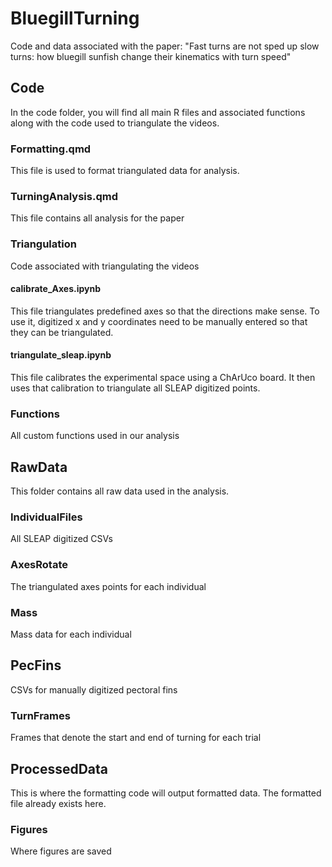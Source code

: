 # BluegillTurning
 Code and data associated with the paper: "Fast turns are not sped up slow turns: how bluegill sunfish change their kinematics with turn speed"

 ## Code

 In the code folder, you will find all main R files and associated functions along with the code used to triangulate the videos.

 ### Formatting.qmd
 This file is used to format triangulated data for analysis.

 ### TurningAnalysis.qmd
 This file contains all analysis for the paper

 ### Triangulation
 Code associated with triangulating the videos

 #### calibrate_Axes.ipynb
 This file triangulates predefined axes so that the directions make sense. To use it, digitized x and y coordinates need to be manually entered so that they can be triangulated.

 #### triangulate_sleap.ipynb
 This file calibrates the experimental space using a ChArUco board. It then uses that calibration to triangulate all SLEAP digitized points.

 ### Functions
 All custom functions used in our analysis

## RawData
This folder contains all raw data used in the analysis.

### IndividualFiles
All SLEAP digitized CSVs

### AxesRotate
The triangulated axes points for each individual

### Mass
Mass data for each individual

## PecFins
CSVs for manually digitized pectoral fins

### TurnFrames
Frames that denote the start and end of turning for each trial

## ProcessedData
This is where the formatting code will output formatted data. The formatted file already exists here.

### Figures
Where figures are saved

